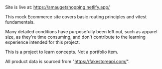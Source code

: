 Site is live at: https://amaugetshopping.netlify.app/

This mock Ecommerce site covers basic routing principles and vitest fundamentals. 

Many detailed conditions have purposefully been left out, such as apparel size, as they're time consuming, and don't contribute to the learning experience intended for this project.

This is a project to learn concepts. Not a portfolio item.

All product data is sourced from "https://fakestoreapi.com/".
